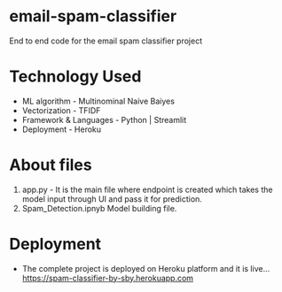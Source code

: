 # email-spam-classifier
End to end code for the email spam classifier project

# Technology Used
- ML algorithm - Multinominal Naive Baiyes
- Vectorization - TFIDF
- Framework & Languages - Python | Streamlit 
- Deployment - Heroku

# About files
1. app.py - It is the main file where endpoint is created which takes the model input through UI and pass it for prediction.
2. Spam_Detection.ipnyb Model building file.

# Deployment
- The complete project is deployed on Heroku platform and it is live... https://spam-classifier-by-sby.herokuapp.com
